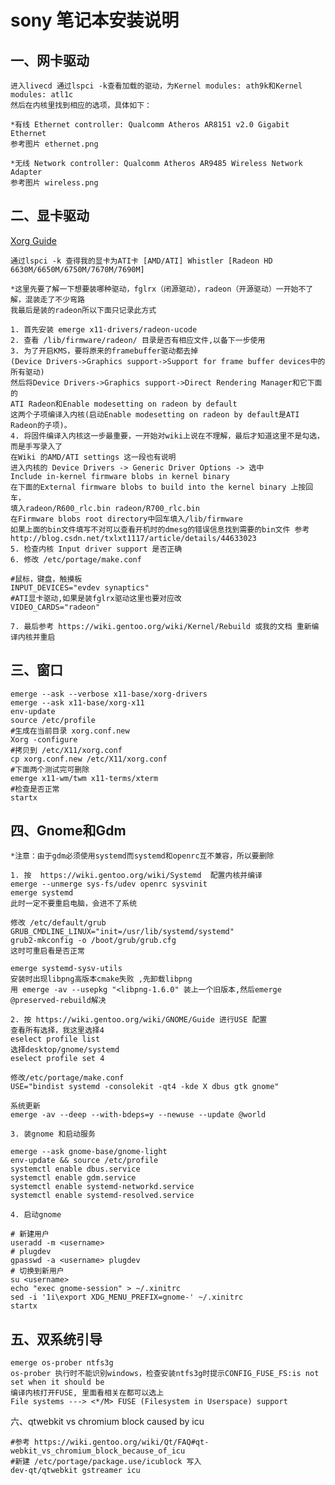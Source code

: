 sony 笔记本安装说明
===

一、网卡驱动
---
	进入livecd 通过lspci -k查看加载的驱动，为Kernel modules: ath9k和Kernel modules: atl1c
	然后在内核里找到相应的选项，具体如下：

	*有线 Ethernet controller: Qualcomm Atheros AR8151 v2.0 Gigabit Ethernet
	参考图片 ethernet.png

	*无线 Network controller: Qualcomm Atheros AR9485 Wireless Network Adapter
	参考图片 wireless.png

二、显卡驱动
---
[Xorg Guide](https://wiki.gentoo.org/wiki/Xorg/Guide)

	通过lspci -k 查得我的显卡为ATI卡 [AMD/ATI] Whistler [Radeon HD 6630M/6650M/6750M/7670M/7690M]

	*这里先要了解一下想要装哪种驱动，fglrx（闭源驱动），radeon（开源驱动）一开始不了解，混装走了不少弯路
	我最后是装的radeon所以下面只记录此方式  

	1. 首先安装 emerge x11-drivers/radeon-ucode
	2. 查看 /lib/firmware/radeon/ 目录是否有相应文件,以备下一步使用
	3. 为了开启KMS，要将原来的framebuffer驱动都去掉
	(Device Drivers->Graphics support->Support for frame buffer devices中的所有驱动)
	然后将Device Drivers->Graphics support->Direct Rendering Manager和它下面的
	ATI Radeon和Enable modesetting on radeon by default
	这两个子项编译入内核(启动Enable modesetting on radeon by default是ATI Radeon的子项)。
	4. 将固件编译入内核这一步最重要，一开始对wiki上说在不理解，最后才知道这里不是勾选，而是手写录入了
	在Wiki 的AMD/ATI settings 这一段也有说明
	进入内核的 Device Drivers -> Generic Driver Options -> 选中
	Include in-kernel firmware blobs in kernel binary
	在下面的External firmware blobs to build into the kernel binary 上按回车，
	填入radeon/R600_rlc.bin radeon/R700_rlc.bin
	在Firmware blobs root directory中回车填入/lib/firmware
	如果上面的bin文件填写不对可以查看开机时的dmesg的错误信息找到需要的bin文件 参考 http://blog.csdn.net/txlxt1117/article/details/44633023
	5. 检查内核 Input driver support 是否正确
	6. 修改 /etc/portage/make.conf
```shell
#鼠标，键盘，触摸板
INPUT_DEVICES="evdev synaptics"
#ATI显卡驱动,如果是装fglrx驱动这里也要对应改
VIDEO_CARDS="radeon"
```
	7. 最后参考 https://wiki.gentoo.org/wiki/Kernel/Rebuild 或我的文档 重新编译内核并重启

三、窗口
---

```shell
emerge --ask --verbose x11-base/xorg-drivers
emerge --ask x11-base/xorg-x11
env-update
source /etc/profile
#生成在当前目录 xorg.conf.new
Xorg -configure
#拷贝到 /etc/X11/xorg.conf
cp xorg.conf.new /etc/X11/xorg.conf
#下面两个测试完可删除
emerge x11-wm/twm x11-terms/xterm 
#检查是否正常
startx
```

四、Gnome和Gdm
---
	*注意：由于gdm必须使用systemd而systemd和openrc互不兼容，所以要删除

	1. 按  https://wiki.gentoo.org/wiki/Systemd  配置内核并编译
	emerge --unmerge sys-fs/udev openrc sysvinit
	emerge systemd
	此时一定不要重启电脑，会进不了系统

	修改 /etc/default/grub
	GRUB_CMDLINE_LINUX="init=/usr/lib/systemd/systemd"
	grub2-mkconfig -o /boot/grub/grub.cfg
	这时可重启看是否正常

	emerge systemd-sysv-utils
	安装时出现libpng高版本cmake失败 ,先卸载libpng
	用 emerge -av --usepkg "<libpng-1.6.0" 装上一个旧版本,然后emerge @preserved-rebuild解决

	2. 按 https://wiki.gentoo.org/wiki/GNOME/Guide 进行USE 配置
	查看所有选择，我这里选择4
	eselect profile list
	选择desktop/gnome/systemd
	eselect profile set 4

	修改/etc/portage/make.conf
	USE="bindist systemd -consolekit -qt4 -kde X dbus gtk gnome"

	系统更新
	emerge -av --deep --with-bdeps=y --newuse --update @world 

	3. 装gnome 和启动服务
```shell
emerge --ask gnome-base/gnome-light
env-update && source /etc/profile
systemctl enable dbus.service
systemctl enable gdm.service
systemctl enable systemd-networkd.service
systemctl enable systemd-resolved.service

```

	4. 启动gnome

```shell
# 新建用户
useradd -m <username>
# plugdev
gpasswd -a <username> plugdev
# 切换到新用户
su <username>
echo "exec gnome-session" > ~/.xinitrc
sed -i '1i\export XDG_MENU_PREFIX=gnome-' ~/.xinitrc
startx
```

五、双系统引导
---
	emerge os-prober ntfs3g
	os-prober 执行时不能识别windows，检查安装ntfs3g时提示CONFIG_FUSE_FS:is not set when it should be
	编译内核打开FUSE, 里面看相关在都可以选上
	File systems ---> <*/M> FUSE (Filesystem in Userspace) support 
	
六、qtwebkit vs chromium block caused by icu
```shell
#参考 https://wiki.gentoo.org/wiki/Qt/FAQ#qt-webkit_vs_chromium_block_because_of_icu
#新建 /etc/portage/package.use/icublock 写入
dev-qt/qtwebkit gstreamer icu
```
